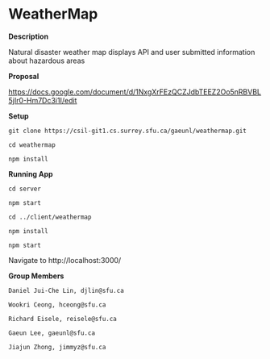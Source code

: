 # WeatherMap

**Description**

Natural disaster weather map displays API and user submitted information about hazardous areas

**Proposal**

https://docs.google.com/document/d/1NxgXrFEzQCZJdbTEEZ2Oo5nRBVBL5jIr0-Hm7Dc3i1I/edit

**Setup**
```
git clone https://csil-git1.cs.surrey.sfu.ca/gaeunl/weathermap.git

cd weathermap

npm install
```

**Running App**
```
cd server

npm start

cd ../client/weathermap

npm install

npm start
```
Navigate to http://localhost:3000/

**Group Members**
    
    Daniel Jui-Che Lin, djlin@sfu.ca
    
    Wookri Ceong, hceong@sfu.ca
    
    Richard Eisele, reisele@sfu.ca
    
    Gaeun Lee, gaeunl@sfu.ca
    
    Jiajun Zhong, jimmyz@sfu.ca
